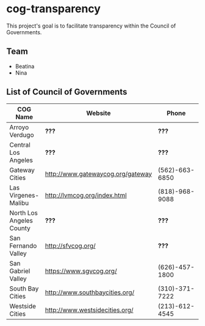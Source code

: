 # cog-transparency
This project's goal is to facilitate transparency within the Council of Governments.

## Team
* Beatina
* Nina


## List of Council of Governments

| COG Name | Website | Phone | Email |
| ------------- | ------------- | ------------- | ------------- |
| Arroyo Verdugo | **???** | **???** | **???** |
| Central Los Angeles | **???** | **???** | **???** |
| Gateway Cities | http://www.gatewaycog.org/gateway | (562)-663-6850 | info@gatewaycog.org |
| Las Virgenes-Malibu | http://lvmcog.org/index.html | (818)-968-9088 | tdipple@msn.com |
| North Los Angeles County | **???** | **???** | **???** |
| San Fernando Valley | http://sfvcog.org/ | **???** | **???** |
| San Gabriel Valley | https://www.sgvcog.org/ | (626)-457-1800 | sgv@sgvcog.org |
| South Bay Cities | http://www.southbaycities.org/ | (310)-371-7222 | info@southbaycities.org |
| Westside Cities | http://www.westsidecities.org/ | (213)-612-4545 | Winnie@elpadvisors.com |
